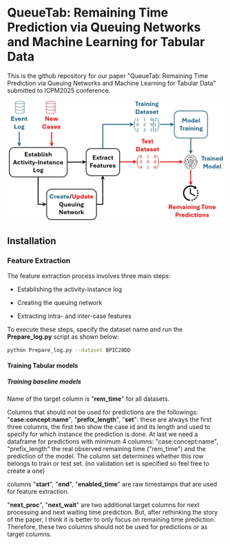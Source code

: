 # QueueTab: Remaining Time Prediction via Queuing Networks and Machine Learning for Tabular Data

This is the github repository for our paper "QueueTab: Remaining Time Prediction via Queuing Networks and Machine Learning for Tabular Data" submitted to ICPM2025 conference.

<p align="center">
  <img src="https://github.com/keyvan-amiri/SNA4PPM/blob/main/QueueTab.jpg" width="600">
</p>


## Installation

### Feature Extraction
The feature extraction process involves three main steps:

- Establishing the activity-instance log

- Creating the queuing network

- Extracting intra- and inter-case features

To execute these steps, specify the dataset name and run the **Prepare_log.py** script as shown below:
```bash
python Prepare_log.py --dataset BPIC20DD
```

#### Training Tabular models

##### Training baseline models

Name of the target column is "**rem_time**" for all datasets.

Columns that should not be used for predictions are the followings:
"**case:concept:name**", "**prefix_length**", "**set**": these are always the first three columns, the first two show the case id and its length and used to specify for which instance the prediction is done. At last we need a dataframe for predictions with minimum 4 columns: "case:concept:name", "prefix_length" the real observed remaining time ("rem_time") and the prediction of the model. The column set determines whether this row belongs to train or test set. (no validation set is specified so feel free to create a one)

columns "**start**", "**end**", "**enabled_time**" are raw timestamps that are used for feature extraction.

"**next_proc**", "**next_wait**" are two additional target columns for next processing and next waiting time prediction. But, after rethinking the story of the paper, I think it is better to only focus on remaining time prediction. Therefore, these two columns should not be used for predictions or as target columns.

